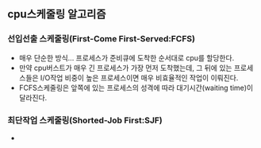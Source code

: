 ## cpu스케줄링 알고리즘
### 선입선출 스케줄링(First-Come First-Served:FCFS)
* 매우 단순한 방식... 프로세스가 준비큐에 도착한 순서대로 cpu를 할당한다.
* 만약 cpu버스트가 매우 긴 프로세스가 가장 먼저 도착했는데, 그 뒤에 있는 프로세스들은 I/O작업 비중이 높은 프로세스이면 매우 비효율적인 작업이 이뤄진다.
* FCFS스케줄링은 앞쪽에 있는 프로세스의 성격에 따라 대기시간(waiting time)이 달라진다.

### 최단작업 스케줄링(Shorted-Job First:SJF)
* 
